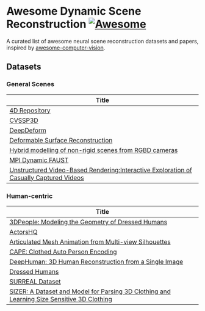 # Awesome Dynamic Scene Reconstruction [![Awesome](https://cdn.rawgit.com/sindresorhus/awesome/d7305f38d29fed78fa85652e3a63e154dd8e8829/media/badge.svg)](https://github.com/sindresorhus/awesome)
A curated list of awesome neural scene reconstruction datasets and papers, inspired by [awesome-computer-vision](https://github.com/jbhuang0604/awesome-computer-vision).

## Datasets

### General Scenes
|Title|
|-----|
|[4D Repository](https://kinovis.inria.fr/4d-repository/)|
|[CVSSP3D](https://cvssp.org/data/cvssp3d/)| 
|[DeepDeform](https://github.com/AljazBozic/DeepDeform)|
|[Deformable Surface Reconstruction](https://www.epfl.ch/labs/cvlab/data/data-dsr-index-php/)|
|[Hybrid modelling of non-rigid scenes from RGBD cameras](https://cvssp.org/projects/4d/dynamic_rgbd_modelling/)|
|[MPI Dynamic FAUST](https://dfaust.is.tue.mpg.de/)|
|[Unstructured Video-Based Rendering:Interactive Exploration of Casually Captured Videos](https://cvg.ethz.ch/research/unstructured-vbr/)|


### Human-centric
|Title|
|-----|
|[3DPeople: Modeling the Geometry of Dressed Humans](https://www.albertpumarola.com/research/3DPeople/index.html)|
|[ActorsHQ](https://www.actors-hq.com/)|
|[Articulated Mesh Animation from Multi-view Silhouettes](http://people.csail.mit.edu/drdaniel/mesh_animation/)|
|[CAPE: Clothed Auto Person Encoding](https://cape.is.tue.mpg.de/index.html)|
|[DeepHuman: 3D Human Reconstruction from a Single Image](http://www.liuyebin.com/deephuman/deephuman.html)| 
|[Dressed Humans](https://team.inria.fr/morpheo/estimation-of-human-body-shape-in-motion-with-wide-clothing/)|
|[SURREAL Dataset](https://www.di.ens.fr/willow/research/surreal/data/)|
|[SIZER: A Dataset and Model for Parsing 3D Clothing and Learning Size Sensitive 3D Clothing](https://virtualhumans.mpi-inf.mpg.de/sizer/)|
